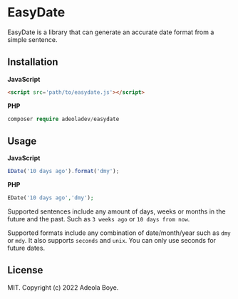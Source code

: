 # EasyDate

EasyDate is a library that can generate an accurate date format from a simple sentence.

## Installation

**JavaScript**
```HTML
<script src='path/to/easydate.js'></script>
```
**PHP** 
```PHP
composer require adeoladev/easydate
```

## Usage

**JavaScript**
```Javascript
EDate('10 days ago').format('dmy');
```
**PHP**
```PHP
EDate('10 days ago','dmy');
```

Supported sentences include any amount of days, weeks or months in the future and the past. Such as ``3 weeks ago`` or ``10 days from now``.

Supported formats include any combination of date/month/year such as ``dmy`` or ``mdy``. It also supports ``seconds`` and ``unix``. You can only use seconds for future dates.

## License
MIT. Copyright (c) 2022 Adeola Boye.
